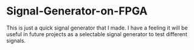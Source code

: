 # Signal-Generator-on-FPGA
This is just a quick signal generator that I made. I have a feeling it will be useful in future projects as a selectable signal generator to test different signals.
